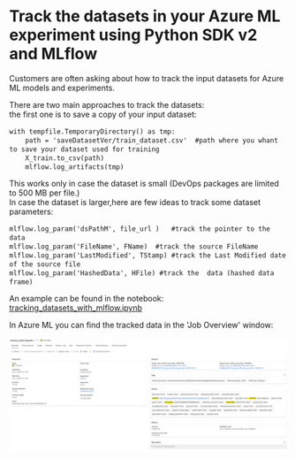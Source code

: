 # Track the datasets in your Azure ML experiment using Python SDK v2 and MLflow


Customers are often asking about how to track the input datasets for Azure ML models and experiments. 

There are two main approaches to track the datasets:  
the first one is to save a copy of your input dataset:

    with tempfile.TemporaryDirectory() as tmp:
        path = 'saveDatasetVer/train_dataset.csv'  #path where you whant to save your dataset used for training 
        X_train.to_csv(path)
        mlflow.log_artifacts(tmp)

This works only in case the dataset is small (DevOps packages are limited to 500 MB per file.)       
In case the dataset is larger,here are few ideas to track some dataset parameters:  

    mlflow.log_param('dsPathМ', file_url )   #track the pointer to the data
    mlflow.log_param('FileName', FName)  #track the source FileName
    mlflow.log_param('LastModified', TStamp) #track the Last Modified date of the source file
    mlflow.log_param('HashedData', HFile) #track the  data (hashed data frame)

An example can be found in the notebook: [tracking_datasets_with_mlflow.ipynb](tracking_datasets_with_mlflow.ipynb)

In Azure ML you can find the tracked data in the 'Job Overview' window:  

![tracking_datasets_with_mlflow](saveDatasetVer/trckD.png)


